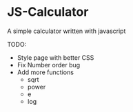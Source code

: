 # JS-Calculator
A simple calculator written with javascript

TODO: 

  - Style page with better CSS
  - Fix Number order bug
  - Add more functions
    - sqrt
    - power
    - e
    - log
